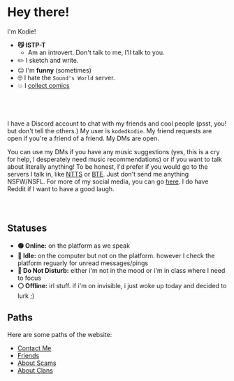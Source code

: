 # Hey there!

I'm Kodie!
* **😼 ISTP-T**
  * Am an introvert. Don't talk to me, I'll talk to you.
* ✏️ I sketch and write.
* 😐 I'm **funny** (sometimes)
* 🤓 I hate the `Sound's World` server.
* 💥 I [collect comics](https://kodedkodie.github.io/wip)

######  

I have a Discord account to chat with my friends and cool people (psst, you! but don't tell the others.) My user is `kodedkodie`. My friend requests are open if you're a friend of a friend. My DMs are open. 

You can use my DMs if you have any music suggestions (yes, this is a cry for help, I desperately need music recommendations) or if you want to talk about literally anything! To be honest, I'd prefer if you would go to the servers I talk in, like [NTTS](https://discord.gg/ntts) or [BTE](https://discord.gg/EzHjKDJJZ3). Just don't send me anything NSFW/NSFL. For more of my social media, you can go [here](https://kodedkodie.github.io/contact-me). I do have Reddit if I want to have a good laugh.

######  

## Statuses
* **🟢 Online:** on the platform as we speak
* **🌙 Idle:** on the computer but not on the platform. however I check the platform reguarly for unread messages/pings
* **🔴 Do Not Disturb:** either i'm not in the mood or i'm in class where I need to focus
* **⚪ Offline:** irl stuff. if i'm on invisible, i just woke up today and decided to lurk ;)

## Paths
Here are some paths of the website:
- [Contact Me](https://kodedkodie.github.io/contact-me)
- [Friends](https://kodedkodie.github.io/friends)
- [About Scams](https://kodedkodie.github.io/i-got-scammed)
- [About Clans](https://kodedkodie.github.io/clans)

